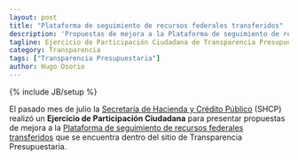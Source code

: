 ```yaml
---
layout: post
title: "Plataforma de seguimiento de recursos federales transferidos"
description: 'Propuestas de mejora a la Plataforma de seguimiento de recursos federales transferidos de Transparencia Presupuestaria de la Secretaría de Hacienda y Crédito Público'
tagline: Ejercicio de Participación Ciudadana de Transparencia Presupuestaria de la Secretaría de Hacienda y Crédito Público 
category: Transparencia
tags: ["Transparencia Presupuestaria"]
author: Hugo Osorio
---
```

{% include JB/setup %}

El pasado mes de julio la [Secretaría de Hacienda y Crédito Público](http://www.shcp.gob.mx/Paginas/default.aspx "Secretaría de Hacienda y Crédito Público") (SHCP) realizó un **Ejercicio de Participación Ciudadana** para presentar propuestas de mejora a la [Plataforma de seguimiento de recursos federales transferidos](http://transparenciapresupuestaria.gob.mx/es/PTP/EntidadesFederativas) que se encuentra dentro del sitio de Transparencia Presupuestaria.